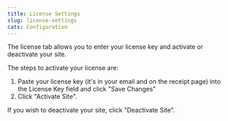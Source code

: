 ```yaml
---
title: License Settings
slug: license-settings
cats: Configuration
---
```


<p>The license tab allows you to enter your license key and activate or deactivate your site.</p>
<p>The steps to activate your license are:</p>
<ol>
<li>Paste your license key (it's in your email and on the receipt page) into the License Key field and click &quot;Save Changes&quot;</li>
<li>Click &quot;Activate Site&quot;.</li>
</ol>
<p>If you wish to deactivate your site, click &quot;Deactivate Site&quot;.</p>
<p><img src="https://www.checkoutwc.com/wp-content/uploads/2017/12/Screenshot-2017-12-06-14.12.02.png" alt="" /></p>
